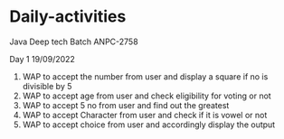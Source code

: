# Daily-activities
Java Deep tech Batch ANPC-2758 

Day 1 19/09/2022
1. WAP to accept the number from user and display a square if no is divisible by 5
2. WAP to accept age from user and check eligibility for voting or not
3. WAP to accept 5 no from user and find out the greatest
4. WAP to accept Character from user and check if it is vowel or not
5. WAP to accept choice from user and accordingly display the output
